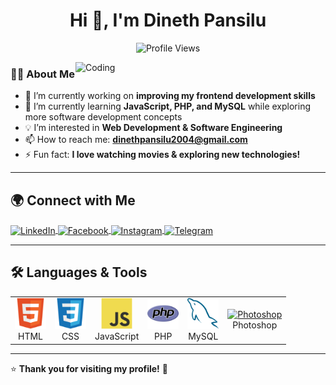 <h1 align="center">Hi 👋, I'm Dineth Pansilu</h1>

<p align="center">
  <img src="https://komarev.com/ghpvc/?username=dinethpansiluw&label=Profile%20views&color=0e75b6&style=flat" alt="Profile Views" />
</p>

<img align="right" alt="Coding" width="400" src="https://media.giphy.com/media/qgQUggAC3Pfv687qPC/giphy.gif">

### 👨‍💻 About Me  
- 🔭 I’m currently working on **improving my frontend development skills**  
- 🌱 I’m currently learning **JavaScript, PHP, and MySQL** while exploring more software development concepts  
- 💡 I’m interested in **Web Development & Software Engineering**  
- 📫 How to reach me: **dinethpansilu2004@gmail.com**  
- ⚡ Fun fact: **I love watching movies & exploring new technologies!**  

---

## 🌍 Connect with Me  
<p align="left">
  <a href="https://linkedin.com/in/dinethpansiluw" target="_blank">
    <img align="center" src="https://raw.githubusercontent.com/rahuldkjain/github-profile-readme-generator/master/src/images/icons/Social/linked-in-alt.svg" alt="LinkedIn" height="30" width="40" />
  </a>
  <a href="https://fb.com/dinethpansiluw" target="_blank">
    <img align="center" src="https://raw.githubusercontent.com/rahuldkjain/github-profile-readme-generator/master/src/images/icons/Social/facebook.svg" alt="Facebook" height="30" width="40" />
  </a>
  <a href="https://instagram.com/dinethpansiluw" target="_blank">
    <img align="center" src="https://raw.githubusercontent.com/rahuldkjain/github-profile-readme-generator/master/src/images/icons/Social/instagram.svg" alt="Instagram" height="30" width="40" />
  </a>
  <a href="https://t.me/DinethPansilu" target="_blank">
    <img align="center" src="https://upload.wikimedia.org/wikipedia/commons/8/82/Telegram_logo.svg" alt="Telegram" height="30" width="40" />
  </a>
</p>

---

## 🛠️ Languages & Tools  
<table>
  <tr>
    <td align="center">
      <a href="https://developer.mozilla.org/en-US/docs/Web/HTML" target="_blank">
        <img src="https://raw.githubusercontent.com/devicons/devicon/master/icons/html5/html5-original.svg" alt="HTML" width="50" height="50"/>
      </a>
      <br>HTML
    </td>
    <td align="center">
      <a href="https://developer.mozilla.org/en-US/docs/Web/CSS" target="_blank">
        <img src="https://raw.githubusercontent.com/devicons/devicon/master/icons/css3/css3-original.svg" alt="CSS" width="50" height="50"/>
      </a>
      <br>CSS
    </td>
    <td align="center">
      <a href="https://developer.mozilla.org/en-US/docs/Web/JavaScript" target="_blank">
        <img src="https://raw.githubusercontent.com/devicons/devicon/master/icons/javascript/javascript-original.svg" alt="JavaScript" width="50" height="50"/>
      </a>
      <br>JavaScript
    </td>
    <td align="center">
      <a href="https://www.php.net/" target="_blank">
        <img src="https://raw.githubusercontent.com/devicons/devicon/master/icons/php/php-original.svg" alt="PHP" width="50" height="50"/>
      </a>
      <br>PHP
    </td>
    <td align="center">
      <a href="https://www.mysql.com/" target="_blank">
        <img src="https://raw.githubusercontent.com/devicons/devicon/master/icons/mysql/mysql-original.svg" alt="MySQL" width="50" height="50"/>
      </a>
      <br>MySQL
    </td>
    <td align="center">
      <a href="https://www.adobe.com/products/photoshop.html" target="_blank">
        <img src="https://upload.wikimedia.org/wikipedia/commons/a/af/Adobe_Photoshop_CC_icon.svg" alt="Photoshop" width="50" height="50"/>
      </a>
      <br>Photoshop
    </td>
  </tr>
</table>

---


⭐ **Thank you for visiting my profile!** 🚀  

